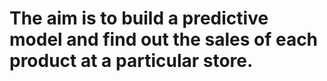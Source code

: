 # The aim is to build a predictive model and find out the sales of each product at a particular store.
# 
